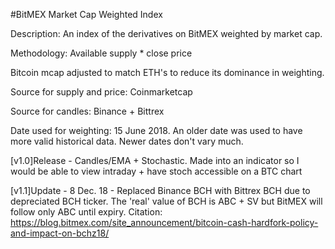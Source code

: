 #BitMEX Market Cap Weighted Index

Description: An index of the derivatives on BitMEX weighted by market cap.


Methodology:
Available supply * close price

Bitcoin mcap adjusted to match ETH's to reduce its dominance in weighting.

Source for supply and price: Coinmarketcap

Source for candles: Binance + Bittrex

Date used for weighting: 15 June 2018. An older date was used to have more valid historical data. Newer dates don't vary much.


[v1.0]Release - Candles/EMA + Stochastic.
Made into an indicator so I would be able to view intraday + have stoch accessible on a BTC chart

[v1.1]Update  - 8 Dec. 18 - Replaced Binance BCH with Bittrex BCH due to depreciated BCH ticker.
The 'real' value of BCH is ABC + SV but BitMEX will follow only ABC until expiry. 
Citation: https://blog.bitmex.com/site_announcement/bitcoin-cash-hardfork-policy-and-impact-on-bchz18/

